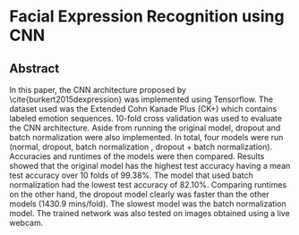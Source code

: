# Facial Expression Recognition using CNN

## Abstract
In this paper, the CNN architecture proposed by \cite{burkert2015dexpression} was implemented using Tensorflow. The dataset used was the Extended Cohn Kanade Plus (CK+) which contains labeled emotion sequences. 10-fold cross validation was used to evaluate the CNN architecture. Aside from running the original model, dropout and batch normalization were also implemented. In total, four models were run (normal, dropout, batch normalization , dropout + batch normalization). Accuracies and runtimes of the models were then compared. Results showed that the original model has the highest test accuracy having a mean test accuracy over 10 folds of 99.38\%. The model that used batch normalization had the lowest test accuracy of 82.10\%. Comparing runtimes on the other hand, the dropout model clearly was faster than the other models (1430.9 mins/fold). The slowest model was the batch normalization model. The trained network was also tested on images obtained using a live webcam.